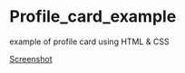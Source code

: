 # Profile_card_example
example of profile card using HTML &amp; CSS

[Screenshot](final_website.png)
